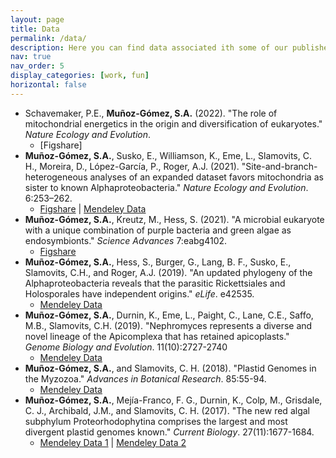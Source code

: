 ```yaml
---
layout: page
title: Data
permalink: /data/
description: Here you can find data associated ith some of our published articles.
nav: true
nav_order: 5
display_categories: [work, fun]
horizontal: false
---
```


- Schavemaker, P.E., **Muñoz-Gómez, S.A.** (2022). "The role of mitochondrial energetics in the origin and diversification of eukaryotes." <i>Nature Ecology and Evolution</i>.
  - [Figshare]
- **Muñoz-Gómez, S.A.**, Susko, E., Williamson, K., Eme, L., Slamovits, C. H., Moreira, D., López-García, P., Roger, A.J. (2021). "Site-and-branch-heterogeneous analyses of an expanded dataset favors mitochondria as sister to known Alphaproteobacteria." <i>Nature Ecology and Evolution</i>. 6:253–262.
  - [Figshare](https://doi.org/10.6084/m9.figshare.14355845.v2) \| [Mendeley Data](http://dx.doi.org/10.17632/dnbdzmjjkp.1)
- **Muñoz-Gómez, S.A.**, Kreutz, M., Hess, S. (2021). "A microbial eukaryote with a unique combination of purple bacteria and green algae as endosymbionts." <i>Science Advances</i> 7:eabg4102.
  - [Figshare](http://dx.doi.org/10.6084/m9.figshare.13140560)
- **Muñoz-Gómez, S.A.**, Hess, S., Burger, G., Lang, B. F., Susko, E., Slamovits, C.H., and Roger,
  A.J. (2019). "An updated phylogeny of the Alphaproteobacteria reveals that the parasitic Rickettsiales
  and Holosporales have independent origins." <i>eLife</i>. e42535.
  - [Mendeley Data](http://dx.doi.org/10.17632/75m68dxd83.2)
- **Muñoz-Gómez, S.A.**, Durnin, K., Eme, L., Paight, C., Lane, C.E., Saffo, M.B., Slamovits, C.H. (2019). "Nephromyces represents a diverse and novel lineage of the Apicomplexa that has retained apicoplasts." <i>Genome Biology and Evolution</i>. 11(10):2727-2740
  - [Mendeley Data](http://dx.doi.org/10.17632/2xgz7vm5f3.1)
- **Muñoz-Gómez, S.A.**, and Slamovits, C. H. (2018). "Plastid Genomes in the Myzozoa." <i>Advances
  in Botanical Research</i>. 85:55-94.
  - [Mendeley Data](http://dx.doi.org/10.17632/frxt79djmr.2)
- **Muñoz-Gómez, S.A.**, Mejía-Franco, F. G., Durnin, K., Colp, M., Grisdale, C. J., Archibald, J.M., and Slamovits, C. H. (2017). "The new red algal subphylum Proteorhodophytina comprises the largest and most divergent plastid genomes known." <i>Current Biology</i>. 27(11):1677-1684.
  - [Mendeley Data 1](http://dx.doi.org/10.17632/txn2dnt5z6.2) \| [Mendeley Data 2](http://dx.doi.org/10.17632/hfhb433p9s.3)
